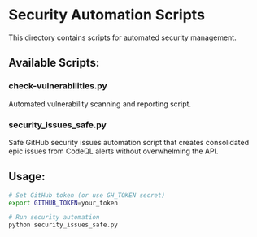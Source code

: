 # Security Automation Scripts

This directory contains scripts for automated security management.

## Available Scripts:

### check-vulnerabilities.py
Automated vulnerability scanning and reporting script.

### security_issues_safe.py  
Safe GitHub security issues automation script that creates consolidated epic issues from CodeQL alerts without overwhelming the API.

## Usage:
```bash
# Set GitHub token (or use GH_TOKEN secret)
export GITHUB_TOKEN=your_token

# Run security automation
python security_issues_safe.py
```

